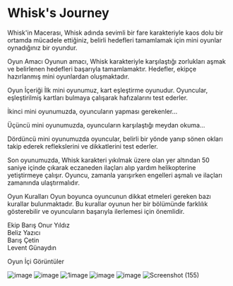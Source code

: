# Whisk's Journey
 Whisk'in Macerası, Whisk adında sevimli bir fare karakteriyle kaos dolu bir ortamda mücadele ettiğiniz, belirli hedefleri tamamlamak için mini oyunlar oynadığınız bir oyundur.

Oyun Amacı
Oyunun amacı, Whisk karakteriyle karşılaştığı zorlukları aşmak ve belirlenen hedefleri başarıyla tamamlamaktır. Hedefler, ekipçe hazırlanmış mini oyunlardan oluşmaktadır.

Oyun İçeriği
İlk mini oyunumuz, kart eşleştirme oyunudur. Oyuncular, eşleştirilmiş kartları bulmaya çalışarak hafızalarını test ederler.

İkinci mini oyunumuzda, oyuncuların yapması gerekenler...

Üçüncü mini oyunumuzda, oyuncuların karşılaştığı meydan okuma...

Dördüncü mini oyunumuzda oyuncular, belirli bir yönde yanıp sönen okları takip ederek reflekslerini ve dikkatlerini test ederler.

Son oyunumuzda, Whisk karakteri yıkılmak üzere olan yer altından 50 saniye içinde çıkarak eczaneden ilaçları alıp yardım helikopterine yetiştirmeye çalışır. Oyuncu, zamanla yarışırken engelleri aşmalı ve ilaçları zamanında ulaştırmalıdır.

Oyun Kuralları
Oyun boyunca oyuncunun dikkat etmeleri gereken bazı kurallar bulunmaktadır. Bu kurallar oyunun her bir bölümünde farklılık gösterebilir ve oyuncuların başarıyla ilerlemesi için önemlidir.

Ekip
Barış Onur Yıldız <br>
Beliz Yazıcı <br>
Barış Çetin <br>
Levent Günaydın

Oyun İçi Görüntüler

![image](https://github.com/barisonuryy/OUAProject/assets/86011311/2102dbf2-5c81-49dc-b7c5-136f0fffeab2)
![image](https://github.com/barisonuryy/OUAProject/assets/86011311/1d5b8eff-b226-4161-a4da-320351764b69)
![1image](https://github.com/barisonuryy/OUAProject/assets/86011311/f2818f1d-d852-4aa6-9d11-1cf3c6814dc8)
![image](https://github.com/barisonuryy/OUAProject/assets/86011311/a477b6b5-783c-4a85-b923-7cf91c0480dc)
![image](https://github.com/barisonuryy/OUAProject/assets/86011311/e7c28ac6-6177-4f24-af60-17bdb3e563b5)
![Screenshot (155)](https://github.com/barisonuryy/OUAProject/assets/86011311/ff70878a-56b6-448d-ba5e-c50f83365dbd)

